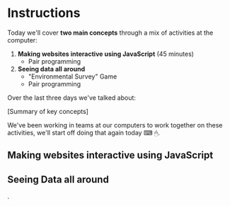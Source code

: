 # Instructions

Today we'll cover **two main concepts** through a mix of activities at the computer:

1. **Making websites interactive using JavaScript** (45 minutes)
    - Pair programming
1. **Seeing data all around**
    - "Environmental Survey" Game
    - Pair programming

Over the last three days we've talked about:

[Summary of key concepts]

We've been working in teams at our computers to work together on these activities, we'll start off doing that again today ⌨ 🖱.

## Making websites interactive using JavaScript




## Seeing Data all around






.
